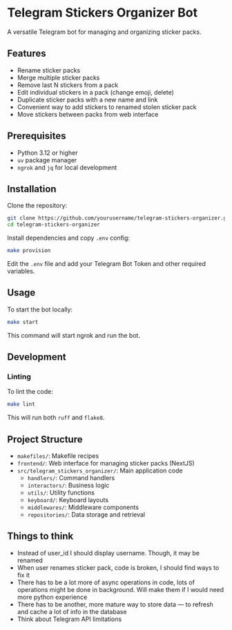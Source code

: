 # Telegram Stickers Organizer Bot

A versatile Telegram bot for managing and organizing sticker packs.

## Features

- Rename sticker packs
- Merge multiple sticker packs
- Remove last N stickers from a pack
- Edit individual stickers in a pack (change emoji, delete)
- Duplicate sticker packs with a new name and link
- Convenient way to add stickers to renamed stolen sticker pack
- Move stickers between packs from web interface

## Prerequisites

- Python 3.12 or higher
- `uv` package manager
- `ngrok` and `jq` for local development

## Installation

Clone the repository:

```sh
git clone https://github.com/yourusername/telegram-stickers-organizer.git
cd telegram-stickers-organizer
```

Install dependencies and copy `.env` config:

```sh
make provision
```

Edit the `.env` file and add your Telegram Bot Token and other required
variables.

## Usage

To start the bot locally:

```sh
make start
```

This command will start ngrok and run the bot.

## Development

### Linting

To lint the code:

```sh
make lint
```

This will run both `ruff` and `flake8`.

## Project Structure

- `makefiles/`: Makefile recipes
- `frontend/`: Web interface for managing sticker packs (NextJS)
- `src/telegram_stickers_organizer/`: Main application code
  - `handlers/`: Command handlers
  - `interactors/`: Business logic
  - `utils/`: Utility functions
  - `keyboard/`: Keyboard layouts
  - `middlewares/`: Middleware components
  - `repositories/`: Data storage and retrieval

## Things to think

- Instead of user_id I should display username. Though, it may be renamed
- When user renames sticker pack, code is broken, I should find ways to fix it
- There has to be a lot more of async operations in code, lots of operations
  might be done in background. Will make them if I would need more python
  experience
- There has to be another, more mature way to store data — to refresh and cache
  a lot of info in the database
- Think about Telegram API limitations
